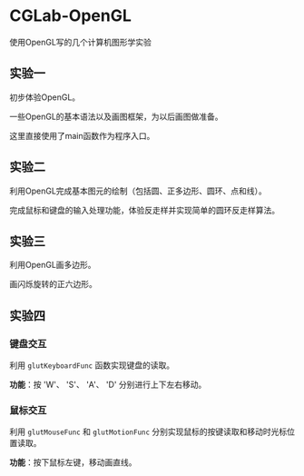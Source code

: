 # CGLab-OpenGL
使用OpenGL写的几个计算机图形学实验

## 实验一
初步体验OpenGL。

一些OpenGL的基本语法以及画图框架，为以后画图做准备。

这里直接使用了main函数作为程序入口。

## 实验二
利用OpenGL完成基本图元的绘制（包括圆、正多边形、圆环、点和线）。

完成鼠标和键盘的输入处理功能，体验反走样并实现简单的圆环反走样算法。

## 实验三

利用OpenGL画多边形。

画闪烁旋转的正六边形。

## 实验四

### 键盘交互

利用 `glutKeyboardFunc` 函数实现键盘的读取。

**功能**：按 'W'、 'S'、 'A'、 'D' 分别进行上下左右移动。

### 鼠标交互

利用 `glutMouseFunc` 和 `glutMotionFunc` 分别实现鼠标的按键读取和移动时光标位置读取。

**功能**：按下鼠标左键，移动画直线。
